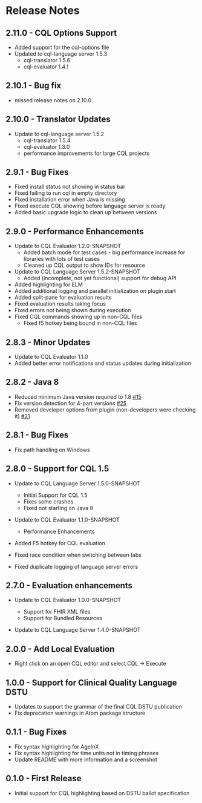 # Release Notes

## 2.11.0 - CQL Options Support

* Added support for the cql-options file
* Updated to cql-language server 1.5.3
  * cql-translator 1.5.6
  * cql-evaluator 1.4.1

## 2.10.1 - Bug fix

* missed release notes on 2.10.0

## 2.10.0 - Translator Updates

* Update to cql-language server 1.5.2
  * cql-translator 1.5.4
  * cql-evaluator 1.3.0
  * performance improvements for large CQL projects
  
## 2.9.1 - Bug Fixes

* Fixed install status not showing in status bar
* Fixed failing to run cql in empty directory
* Fixed installation error when Java is missing
* Fixed execute CQL showing before language server is ready
* Added basic upgrade logic to clean up between versions

## 2.9.0 - Performance Enhancements

* Update to CQL Evaluator 1.2.0-SNAPSHOT
  * Added batch mode for test cases - big performance increase for libraries with lots of test cases
  * Cleaned up CQL output to show IDs for resource
* Update to CQL Language Server 1.5.2-SNAPSHOT
  * Added (incomplete, not yet functional) support for debug API
* Added highlighting for ELM
* Added additional logging and parallel initialization on plugin start
* Added split-pane for evaluation results
* Fixed evaluation results taking focus
* Fixed errors not being shown during execution
* Fixed CQL commands showing up in non-CQL files
  * Fixed f5 hotkey being bound in non-CQL files

## 2.8.3 - Minor Updates

* Update to CQL Evaluator 1.1.0
* Added better error notifications and status updates during initialization

## 2.8.2 - Java 8

* Reduced minimum Java version required to 1.8 [#15](https://github.com/cqframework/atom_cql_support/issues/15)
* Fix version detection for 4-part versions [#25](https://github.com/cqframework/atom_cql_support/issues/25)
* Removed developer options from plugin (non-developers were checking it) [#21](https://github.com/cqframework/atom_cql_support/issues/21)

## 2.8.1 - Bug Fixes

* Fix path handling on Windows

## 2.8.0 - Support for CQL 1.5

* Update to CQL Language Server 1.5.0-SNAPSHOT
  * Initial Support for CQL 1.5
  * Fixes some crashes
  * Fixed not starting on Java 8

* Update to CQL Evaluator 1.1.0-SNAPSHOT
  * Performance Enhancements

* Added F5 hotkey for CQL evaluation

* Fixed race condition when switching between tabs
* Fixed duplicate logging of language server errors

## 2.7.0 - Evaluation enhancements

* Update to CQL Evaluator 1.0.0-SNAPSHOT
  * Support for FHIR XML files
  * Support for Bundled Resources

* Update to CQL Language Server 1.4.0-SNAPSHOT

## 2.0.0 - Add Local Evaluation

* Right click on an open CQL editor and select CQL -> Execute

## 1.0.0 - Support for Clinical Quality Language DSTU

* Updates to support the grammar of the final CQL DSTU publication
* Fix deprecation warnings in Atom package structure

## 0.1.1 - Bug Fixes

* Fix syntax highlighting for AgeInX
* Fix syntax highlighting for time units not in timing phrases
* Update README with more information and a screenshot

## 0.1.0 - First Release

* Initial support for CQL highlighting based on DSTU ballot specification
